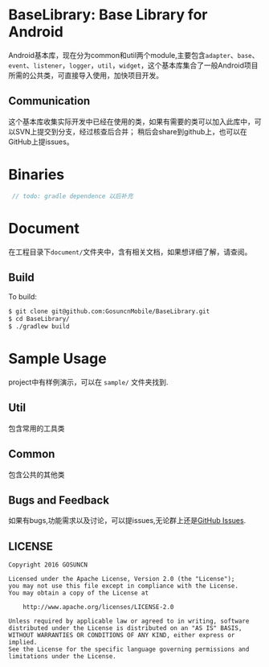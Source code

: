 # BaseLibrary: Base Library for Android

Android基本库，现在分为common和util两个module,主要包含`adapter`、`base`、`event`、`listener`，`logger`，`util`，`widget`，这个基本库集合了一般Android项目所需的公共类，可直接导入使用，加快项目开发。

## Communication

这个基本库收集实际开发中已经在使用的类，如果有需要的类可以加入此库中，可以SVN上提交到分支，经过核查后合并；
稍后会share到github上，也可以在GitHub上提issues。

# Binaries

```groovy
 // todo: gradle dependence 以后补充
```

# Document

在工程目录下`document/`文件夹中，含有相关文档，如果想详细了解，请查阅。

## Build

To build:

```bash
$ git clone git@github.com:GosuncnMobile/BaseLibrary.git
$ cd BaseLibrary/
$ ./gradlew build
```

# Sample Usage

project中有样例演示，可以在 `sample/` 文件夹找到.

## Util

包含常用的工具类

## Common

包含公共的其他类

## Bugs and Feedback

如果有bugs,功能需求以及讨论，可以提issues,无论群上还是[GitHub Issues][issues].

## LICENSE

    Copyright 2016 GOSUNCN

    Licensed under the Apache License, Version 2.0 (the "License");
    you may not use this file except in compliance with the License.
    You may obtain a copy of the License at

        http://www.apache.org/licenses/LICENSE-2.0

    Unless required by applicable law or agreed to in writing, software
    distributed under the License is distributed on an "AS IS" BASIS,
    WITHOUT WARRANTIES OR CONDITIONS OF ANY KIND, either express or implied.
    See the License for the specific language governing permissions and
    limitations under the License.


 [issues]:https://github.com/GosuncnMobile/BaseLibrary/issues

